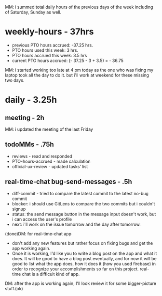 MM: i summed total daily hours of the previous days of the week including  of Saturday, Sunday as well.
# weekly-hours - 37hrs

* previous PTO hours accrued: -37.25 hrs. 
* PTO hours used this week: 3 hrs.
* PTO hours accrued this week: 3.5 hrs
* current PTO hours accrued: (- 37.25 - 3 + 3.5) = - 36.75

MM: i started working too late at 4 pm today as the one who was fixing my laptop took all the day to do it. but i'll work at weekend for these missing two days.
# daily - 3.25h

## meeting - 2h
MM: i updated the meeting of the last Friday 

## todoMMs - .75h
* reviews - read and responded
* PTO-hours-accrued - made calculation
* official-ux-review - updated tasks' list

## real-time-chat bug-send-messages - .5h
* diff-commit - tried to compare the latest commit to the latest no-bug commit
* blocker: i should use GitLens to compare the two commits but i couldn't signup
* status: the send message button in the message input doesn't work, but i can access the user's profile
* next: i'll work on the issue tomorrow and the day after tomorrow.

(done)DM: for real-time-chat app
* don't add any new features but rather focus on fixing bugs and get the app working again. 
* Once it is working, I'd like you to write a blog post on the app and what it does. It will be good to have a blog post eventually, and for now it will be good to list what the app does, how it does it (how you used firebase) in order to recognize your accomplishments so far on this project. real-time chat is a difficult kind of app.

DM: after the app is working again, I'll look review it for some bigger-picture stuff.(ok) 